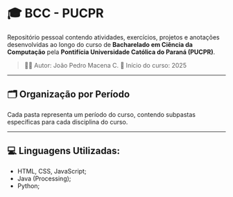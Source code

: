 # 🎓 BCC - PUCPR

Repositório pessoal contendo atividades, exercícios, projetos e anotações desenvolvidas ao longo do curso de **Bacharelado em Ciência da Computação** pela **Pontifícia Universidade Católica do Paraná (PUCPR)**.

> 👨‍💻 Autor: João Pedro Macena C.
> 📍 Início do curso: 2025  

---

## 🗂️ Organização por Período

Cada pasta representa um período do curso, contendo subpastas específicas para cada disciplina do curso.

---

## 💻 Linguagens Utilizadas:
- HTML, CSS, JavaScript;
- Java (Processing);
- Python;
